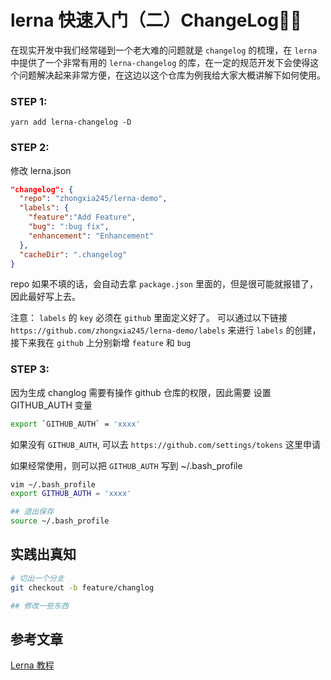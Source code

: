 # lerna 快速入门（二）ChangeLog

在现实开发中我们经常碰到一个老大难的问题就是 `changelog` 的梳理，在 `lerna` 中提供了一个非常有用的 `lerna-changelog` 的库，在一定的规范开发下会使得这个问题解决起来非常方便，在这边以这个仓库为例我给大家大概讲解下如何使用。

### STEP 1:

```
yarn add lerna-changelog -D
```

### STEP 2:

修改 lerna.json

```json
"changelog": {
  "repo": "zhongxia245/lerna-demo",
  "labels": {
    "feature":"Add Feature",
    "bug": ":bug fix",
    "enhancement": "Enhancement"
  },
  "cacheDir": ".changelog"
}
```

repo 如果不填的话，会自动去拿 `package.json` 里面的，但是很可能就报错了，因此最好写上去。

注意： `labels` 的 `key` 必须在 `github` 里面定义好了。
可以通过以下链接 `https://github.com/zhongxia245/lerna-demo/labels` 来进行 `labels` 的创建，接下来我在 `github` 上分别新增 `feature` 和 `bug`

### STEP 3:

因为生成 changlog 需要有操作 github 仓库的权限，因此需要 设置 GITHUB_AUTH 变量

```bash
export `GITHUB_AUTH` = 'xxxx'
```

如果没有 `GITHUB_AUTH`, 可以去 `https://github.com/settings/tokens` 这里申请

如果经常使用，则可以把 `GITHUB_AUTH` 写到 ~/.bash_profile

```bash
vim ~/.bash_profile
export GITHUB_AUTH = 'xxxx'

## 退出保存
source ~/.bash_profile
```

## 实践出真知

```bash
# 切出一个分支
git checkout -b feature/changlog

## 修改一些东西


```

## 参考文章

[Lerna 教程](https://juejin.im/entry/586f00bc128fe100580a6f78)
